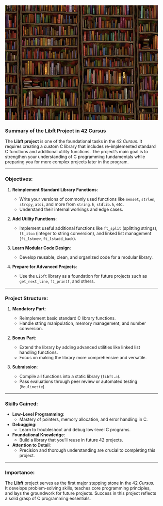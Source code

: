 ![ALt text](https://raw.githubusercontent.com/abdo-skhairi/libft/refs/heads/main/65eb8ad4cf29d52d49e0e6ca60a45c4a.jpg)

### Summary of the Libft Project in 42 Cursus

The **Libft project** is one of the foundational tasks in the 42 *Cursus*. It requires creating a custom C library that includes re-implemented standard C functions and additional utility functions. The project’s main goal is to strengthen your understanding of C programming fundamentals while preparing you for more complex projects later in the program.

---

### Objectives:
1. **Reimplement Standard Library Functions**:  
   - Write your versions of commonly used functions like `memset`, `strlen`, `strcpy`, `atoi`, and more from `string.h`, `stdlib.h`, etc.  
   - Understand their internal workings and edge cases.

2. **Add Utility Functions**:  
   - Implement useful additional functions like `ft_split` (splitting strings), `ft_itoa` (integer to string conversion), and linked list management (`ft_lstnew`, `ft_lstadd_back`).

3. **Learn Modular Code Design**:  
   - Develop reusable, clean, and organized code for a modular library.  

4. **Prepare for Advanced Projects**:  
   - Use the `Libft` library as a foundation for future projects such as `get_next_line`, `ft_printf`, and others.

---

### Project Structure:
1. **Mandatory Part**:  
   - Reimplement basic standard C library functions.  
   - Handle string manipulation, memory management, and number conversion.

2. **Bonus Part**:  
   - Extend the library by adding advanced utilities like linked list handling functions.  
   - Focus on making the library more comprehensive and versatile.

3. **Submission**:  
   - Compile all functions into a static library (`libft.a`).  
   - Pass evaluations through peer review or automated testing (`Moulinette`).

---

### Skills Gained:
- **Low-Level Programming**:  
  - Mastery of pointers, memory allocation, and error handling in C.  
- **Debugging**:  
  - Learn to troubleshoot and debug low-level C programs.  
- **Foundational Knowledge**:  
  - Build a library that you’ll reuse in future 42 projects.  
- **Attention to Detail**:  
  - Precision and thorough understanding are crucial to completing this project.

---

### Importance:
The **Libft** project serves as the first major stepping stone in the 42 *Cursus*. It develops problem-solving skills, teaches core programming principles, and lays the groundwork for future projects. Success in this project reflects a solid grasp of C programming essentials.
